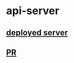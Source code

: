 # api-server

## [deployed server](https://api-server-q4zy.onrender.com)
## [PR](https://github.com/AnasNemrawi/api-server/pull/2)
